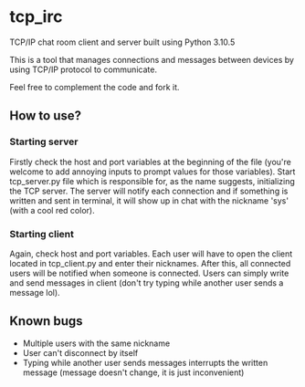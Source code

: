 # tcp_irc
TCP/IP chat room client and server built using Python 3.10.5
 
This is a tool that manages connections and messages between devices by using TCP/IP protocol to communicate.
 
Feel free to complement the code and fork it.
 
## How to use?
 
### Starting server
Firstly check the host and port variables at the beginning of the file (you're welcome to add annoying inputs to prompt values for those variables). Start tcp_server.py file which is responsible for, as the name suggests, initializing the TCP server. The server will notify each connection and if something is written and sent in terminal, it will show up in chat with the nickname 'sys' (with a cool red color).
 
### Starting client
Again, check host and port variables. Each user will have to open the client located in tcp_client.py and enter their nicknames. After this, all connected users will be notified when someone is connected. Users can simply write and send messages in client (don't try typing while another user sends a message lol).
 
## Known bugs
 
* Multiple users with the same nickname
* User can't disconnect by itself
* Typing while another user sends messages interrupts the written message (message doesn't change, it is just inconvenient)
